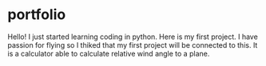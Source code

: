 # portfolio
Hello! I just started learning coding in python. Here is my first project.
I have passion for flying so I thiked that my first project will be connected to this.
It is a calculator able to calculate relative wind angle to a plane.
